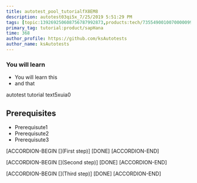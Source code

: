 ```yaml
---
title: autotest_pool_tutorialfX8EM8
description: autotest03qi5x_7/25/2019 5:51:29 PM
tags: [topic:139269250608756787992873,products:tech/73554900100700000996,tutorial:experience/advanced]
primary_tag: tutorial:product/sapHana
time: 368
author_profile: https://github.com/ksAutotests
author_name: ksAutotests
---
```

### You will learn
- You will learn this
- and that

autotest tutorial text5xuia0

## Prerequisites
- Prerequisute1
- Prerequisute2
- Prerequisute3

[ACCORDION-BEGIN [](First step)]
[DONE]
[ACCORDION-END]

[ACCORDION-BEGIN [](Second step)]
[DONE]
[ACCORDION-END]

[ACCORDION-BEGIN [](Third step)]
[DONE]
[ACCORDION-END]

